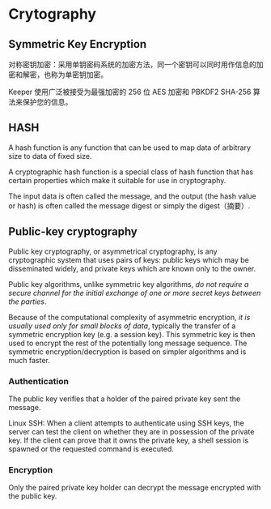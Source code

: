 # Crytography

## Symmetric Key Encryption

对称密钥加密：采用单钥密码系统的加密方法，同一个密钥可以同时用作信息的加密和解密，也称为单密钥加密。

Keeper 使用广泛被接受为最强加密的 256 位 AES 加密和 PBKDF2 SHA-256 算法来保护您的信息。 

## HASH

A hash function is any function that can be used to map data of arbitrary size to data of fixed size.

A cryptographic hash function is a special class of hash function that has certain properties which make it suitable for use in cryptography.

The input data is often called the message, and the output \(the hash value or hash\) is often called the message digest or simply the digest（摘要）.

## Public-key cryptography

Public key cryptography, or asymmetrical cryptography, is any cryptographic system that uses pairs of keys: public keys which may be disseminated widely, and private keys which are known only to the owner.

Public key algorithms, unlike symmetric key algorithms, _do not require a secure channel for the initial exchange of one or more secret keys between the parties_.

Because of the computational complexity of asymmetric encryption, _it is usually used only for small blocks of data_, typically the transfer of a symmetric encryption key \(e.g. a session key\). This symmetric key is then used to encrypt the rest of the potentially long message sequence. The symmetric encryption/decryption is based on simpler algorithms and is much faster.

### Authentication

The public key verifies that a holder of the paired private key sent the message. 

Linux SSH: When a client attempts to authenticate using SSH keys, the server can test the client on whether they are in possession of the private key. If the client can prove that it owns the private key, a shell session is spawned or the requested command is executed.

### Encryption

Only the paired private key holder can decrypt the message encrypted with the public key.


